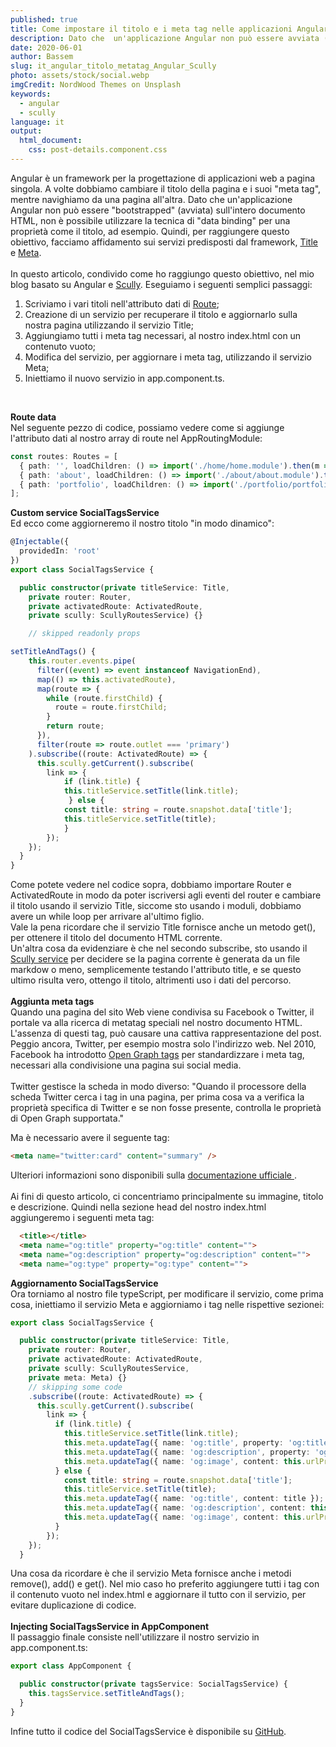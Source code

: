```yaml
---
published: true
title: Come impostare il titolo e i meta tag nelle applicazioni Angular/Scully
description: Dato che  un'applicazione Angular non può essere avviata (bootstrapped) sull'intero documento HTML, non è possibile utilizzare la tecnica di "data binding" per una proprietà come il titolo, ad esempio.
date: 2020-06-01
author: Bassem
slug: it_angular_titolo_metatag_Angular_Scully
photo: assets/stock/social.webp
imgCredit: NordWood Themes on Unsplash
keywords:
  - angular
  - scully
language: it
output:
  html_document:
    css: post-details.component.css
---
```


Angular è un framework per la  progettazione di applicazioni web a pagina singola. A volte dobbiamo cambiare il titolo della pagina e i suoi "meta tag", mentre navighiamo da una pagina all'altra.
Dato che  un'applicazione Angular non può essere "bootstrapped" (avviata) sull'intero documento HTML, non è possibile utilizzare la tecnica di "data binding" per una proprietà come il titolo, ad esempio. Quindi, per raggiungere questo obiettivo, facciamo affidamento sui servizi predisposti dal framework, [Title](https://angular.io/api/platform-browser/Title) e [Meta](https://angular.io/api/platform-browser/Meta).  
<br>
In questo articolo, condivido come ho raggiungo questo obiettivo, nel mio blog basato su Angular e [Scully](scully.io). Eseguiamo i seguenti semplici passaggi:
 1. Scriviamo i vari  titoli nell'attributo dati di  [Route](https://angular.io/api/router/Route);
 2. Creazione di un servizio per recuperare il titolo e aggiornarlo sulla nostra pagina utilizzando il servizio Title;
 3. Aggiungiamo tutti i meta tag necessari, al nostro index.html con un contenuto vuoto;
 4. Modifica del servizio, per aggiornare i meta tag, utilizzando il servizio Meta;
 5. Iniettiamo il nuovo servizio in app.component.ts.
<br>

**Route data**
<br>
Nel seguente pezzo di codice, possiamo vedere come si aggiunge l'attributo dati al nostro array di route nel AppRoutingModule:
```TypeScript
const routes: Routes = [
  { path: '', loadChildren: () => import('./home/home.module').then(m => m.HomeModule), data:{'title': "soloCoding"} },
  { path: 'about', loadChildren: () => import('./about/about.module').then(m => m.AboutModule), data:{'title': "About me"} },
  { path: 'portfolio', loadChildren: () => import('./portfolio/portfolio.module').then(m => m.PortfolioModule), data:{'title': "Portfolio"} },
];
```
**Custom service SocialTagsService**
<br>
Ed ecco come aggiorneremo il nostro titolo "in modo dinamico":
```TypeScript
@Injectable({
  providedIn: 'root'
})
export class SocialTagsService {

  public constructor(private titleService: Title,
    private router: Router,
    private activatedRoute: ActivatedRoute,
    private scully: ScullyRoutesService) {}

    // skipped readonly props

setTitleAndTags() {
    this.router.events.pipe(
      filter((event) => event instanceof NavigationEnd),
      map(() => this.activatedRoute),
      map(route => {
        while (route.firstChild) {
          route = route.firstChild;
        }
        return route;
      }),
      filter(route => route.outlet === 'primary')
    ).subscribe((route: ActivatedRoute) => {
      this.scully.getCurrent().subscribe(
        link => {
            if (link.title) {
            this.titleService.setTitle(link.title);
             } else {
            const title: string = route.snapshot.data['title'];
            this.titleService.setTitle(title);
            }
        });
    });
  }
}
```
Come potete vedere nel codice sopra, dobbiamo importare Router e ActivatedRoute in modo da poter iscriversi agli eventi del router e cambiare il titolo usando il servizio Title, siccome sto usando i moduli, dobbiamo avere un  while loop per arrivare al'ultimo figlio.
<br>
Vale la pena ricordare che il servizio Title fornisce anche un metodo get(), per ottenere il titolo del documento HTML corrente.
<br>
Un'altra cosa da evidenziare è che nel secondo subscribe, sto usando il [Scully service](https://scully.io/docs/scully-lib-core) per decidere se la pagina corrente è generata da un file markdow o meno, semplicemente testando l'attributo title, e se questo ultimo risulta vero, ottengo il titolo, altrimenti uso i dati del percorso.  
<br>
**Aggiunta meta tags**  
Quando una pagina del sito Web viene condivisa su Facebook o Twitter, il portale va alla ricerca di metatag speciali nel nostro documento HTML. L'assenza di questi tag, può causare una cattiva rappresentazione del post. Peggio ancora, Twitter, per esempio mostra solo l'indirizzo web. Nel 2010, Facebook ha introdotto [Open Graph tags](https://ogp.me/) per standardizzare i meta tag, necessari alla condivisione una pagina sui social media.  
<br>
Twitter gestisce la scheda in modo diverso:
"Quando il processore della scheda Twitter cerca i tag in una pagina, per prima cosa va a verifica la proprietà specifica di Twitter e se non fosse presente, controlla le proprietà di Open Graph supportata."  

Ma è necessario avere il seguente tag: 
```Html
<meta name="twitter:card" content="summary" />
```
Ulteriori informazioni sono disponibili sulla [documentazione ufficiale ](https://developer.twitter.com/en/docs/tweets/optimize-with-cards/guides/getting-started).  
<br>
Ai fini di questo articolo, ci concentriamo principalmente su immagine, titolo e descrizione. Quindi nella sezione head del nostro index.html aggiungeremo i seguenti meta tag:
```Html
  <title></title>
  <meta name="og:title" property="og:title" content="">
  <meta name="og:description" property="og:description" content="">
  <meta name="og:type" property="og:type" content="">
```
**Aggiornamento SocialTagsService**  
Ora torniamo al nostro file typeScript, per modificare il servizio, come prima cosa, iniettiamo il servizio Meta e aggiorniamo i tag nelle rispettive sezionei:
```TypeScript
export class SocialTagsService {

  public constructor(private titleService: Title,
    private router: Router,
    private activatedRoute: ActivatedRoute,
    private scully: ScullyRoutesService,
    private meta: Meta) {}
    // skipping some code
    .subscribe((route: ActivatedRoute) => {
      this.scully.getCurrent().subscribe(
        link => {
          if (link.title) {
            this.titleService.setTitle(link.title);
            this.meta.updateTag({ name: 'og:title', property: 'og:title', content: link.title });
            this.meta.updateTag({ name: 'og:description', property: 'og:description', content: link.description});
            this.meta.updateTag({ name: 'og:image', content: this.urlPrefix+'/'+link.photo });
          } else {
            const title: string = route.snapshot.data['title'];
            this.titleService.setTitle(title);
            this.meta.updateTag({ name: 'og:title', content: title });
            this.meta.updateTag({ name: 'og:description', content: this.tagDescription });
            this.meta.updateTag({ name: 'og:image', content: this.urlPrefix+'/'+this.tagImage });
          }
        });
    });
  }
```
Una cosa da ricordare è che il servizio Meta fornisce anche i metodi remove(), add() e get(). Nel mio caso ho preferito aggiungere tutti i tag con il contenuto vuoto nel index.html e aggiornare il tutto con il servizio, per evitare duplicazione di codice.  
<br>
**Injecting SocialTagsService in AppComponent**  
Il passaggio finale consiste nell'utilizzare il nostro servizio in app.component.ts:
```TypeScript
export class AppComponent {

  public constructor(private tagsService: SocialTagsService) {
    this.tagsService.setTitleAndTags();
  }
}
```

Infine tutto il codice del SocialTagsService è disponibile su [GitHub](https://github.com/s0l0c0ding/solocoding/tree/master/src/app/services).